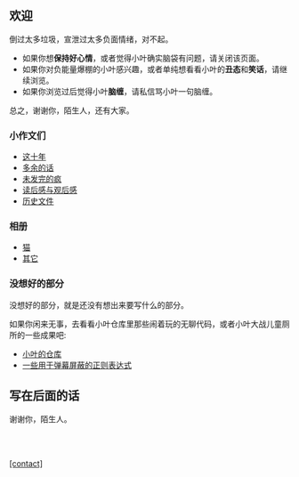 ## 欢迎

倒过太多垃圾，宣泄过太多负面情绪，对不起。

- 如果你想**保持好心情**，或者觉得小叶确实脑袋有问题，请关闭该页面。
- 如果你对负能量爆棚的小叶感兴趣，或者单纯想看看小叶的**丑态**和**笑话**，请继续浏览。
- 如果你浏览过后觉得小叶**脑缠**，请私信骂小叶一句脑缠。

总之，谢谢你，陌生人，还有大家。

### 小作文们

- [这十年](sites/proses/这十年.md)
- [多余的话](sites/proses/多余的话.md)
- [未发完的疯](sites/proses/未发完的疯.md)
- [读后感与观后感](sites/proses/读后感与观后感.md)
- [历史文件](sites/proses/历史文件.md)

### 相册

- [猫](404.md)
- [其它](404.md)

### 没想好的部分

没想好的部分，就是还没有想出来要写什么的部分。

如果你闲来无事，去看看小叶仓库里那些闹着玩的无聊代码，或者小叶大战儿童厕所的一些成果吧:

- [小叶的仓库](https://github.com/Lingxuan-Ye?tab=repositories)
- [一些用于弹幕屏蔽的正则表达式](resources/undecided/一些用于弹幕屏蔽的正则表达式.md)

## 写在后面的话

谢谢你，陌生人。

<br>

<br>

[[contact]](resources/contact/contact.md)
